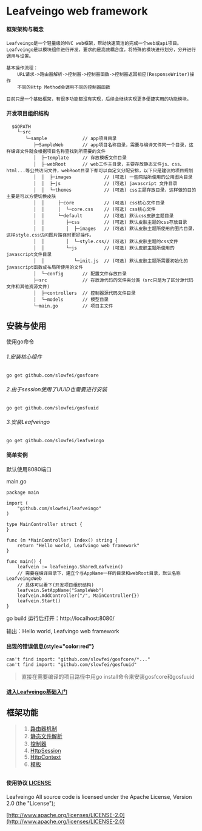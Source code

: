 Leafveingo web framework
=============

#### 框架架构与概念
	Leafveingo是一个轻量级的MVC web框架，帮助快速简洁的完成一个web或api项目。
	Leafveingo是以模块组件进行开发，要求的是高效耦合度，将特殊的模块进行划分，分开进行调用与设置。

	基本操作流程：
		URL请求->路由器解析->控制器->控制器函数->控制器返回相应(ResponseWriter)操作
		不同的Http Method会调用不同的控制器函数

	目前只是一个基础框架，有很多功能都没有实现，后续会继续实现更多便捷实用的功能模块。

#### 开发项目组织结构
```
  $GOPATH
	└─src
	   └─sample 			// app项目目录
	      ├─SampleWeb		// app项目名称目录，需要与编译文件同一个目录，这样编译文件就会根据项目名称查找到所需要的文件
	      │  ├─template 	// 存放模板文件目录
	      │  ├─webRoot 		// web工作主目录，主要存放静态文件js、css、html...等公共访问文件，webRoot目录下都可以自定义分配安排，以下只是建议的项目规划
	      │  │  ├─images 			// (可选) 一些网站所使用的公用图片目录
	      │  │  ├─js 				// (可选) javascript 文件目录
	      │  │  └─themes 			// (可选) css主题存放目录，这样做的目的主要是可以方便切换皮肤
	      │  │     ├─core 			// (可选) css核心文件目录
	      │  │     │  └─core.css 	// (可选) css核心文件
	      │  │     └─default 		// (可选) 默认css皮肤主题目录
	      │  │        ├─css 		// (可选) 默认皮肤主题的css存放目录
	      │  │        │  ├─images 	// (可选) 默认皮肤主题所使用的图片目录，这样style.css访问图片路径时更好操作。
	      │  │        │  └─style.css// (可选) 默认皮肤主题的css文件
	      │  │        └─js 			// (可选) 默认皮肤主题所使用的javascript文件目录
	      │  │           └─init.js 	// (可选) 默认皮肤主题所需要初始化的javascript函数或布局所使用的文件
 	      │  └─config 		// 配置文件存放目录
	      ├─src 			// 存放源代码的文件夹分类（src只是为了区分源代码文件和其他资源文件)
	      │  ├─controllers 	// 控制器源代码文件目录
	      │  └─models 		// 模型目录
	      └─main.go 		// 项目主文件
```
	
安装与使用
---------

使用go命令

###### 1.安装核心组件

	go get github.com/slowfei/gosfcore

###### 2.由于session使用了UUID也需要进行安装

 	go get github.com/slowfei/gosfuuid

###### 3.安装Leafveingo

	go get github.com/slowfei/leafveingo


#### 简单实例

默认使用8080端口

main.go
```golang
package main

import (
	"github.com/slowfei/leafveingo"
)

type MainController struct {
}

func (m *MainController) Index() string {
	return "Hello world, Leafvingo web framework"
}

func main() {
	leafvein := leafveingo.SharedLeafvein()
	// 需要在编译目录下，建立个与AppName一样的目录和webRoot目录，默认名称LeafveingoWeb
	// 具体可以看下(开发项目组织结构)
	leafvein.SetAppName("SampleWeb")
	leafvein.AddController("/", MainController{})
	leafvein.Start()
}

```
go build 运行后打开：http://localhost:8080/ 

输出：Hello world, Leafvingo web framework

#### 出现的错误信息{style="color:red"}
`can't find import: "github.com/slowfei/gosfcore/*..."`<br/>
`can't find import: "github.com/slowfei/gosfuuid"`
> 直接在需要编译的项目路径中用go install命令来安装gosfcore和gosfuuid

#### [进入Leafveingo基础入门](doc/01.md)

框架功能
-------------
>1. [路由器机制](doc/02.md)
>1. [静态文件解析](doc/03.md)
>1. [控制器](doc/04.md)
>1. [HttpSession](doc/05.md)
>1. [HttpContext](doc/06.md)
>1. [模板](doc/07.md)

##
#### 使用协议 [LICENSE](https://github.com/slowfei/leafveingo/blob/master/LICENSE)

Leafveingo All source code is licensed under the Apache License, Version 2.0 (the "License"); 

[http://www.apache.org/licenses/LICENSE-2.0](http://www.apache.org/licenses/LICENSE-2.0) 

###